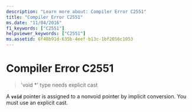 ```yaml
---
description: "Learn more about: Compiler Error C2551"
title: "Compiler Error C2551"
ms.date: "11/04/2016"
f1_keywords: ["C2551"]
helpviewer_keywords: ["C2551"]
ms.assetid: 6f48b91d-635b-4eef-b13c-1bf2056c1053
---
```

# Compiler Error C2551

> 'void *' type needs explicit cast

A **`void`** pointer is assigned to a nonvoid pointer by implicit conversion. You must use an explicit cast.
